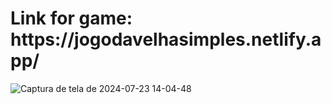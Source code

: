 <h1>Link for game: https://jogodavelhasimples.netlify.app/  </h1>


![Captura de tela de 2024-07-23 14-04-48](https://github.com/user-attachments/assets/8291987f-d39f-4b81-919f-88655a261c92)

